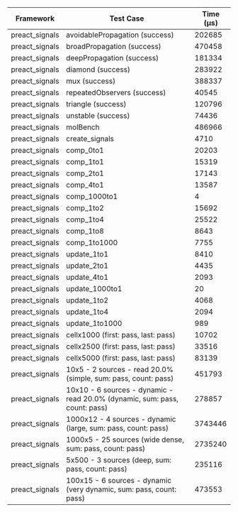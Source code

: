 | Framework | Test Case | Time (μs) |
| --- | --- | --- |
| preact_signals | avoidablePropagation (success) | 202685 |
| preact_signals | broadPropagation (success) | 470458 |
| preact_signals | deepPropagation (success) | 181334 |
| preact_signals | diamond (success) | 283922 |
| preact_signals | mux (success) | 388337 |
| preact_signals | repeatedObservers (success) | 40545 |
| preact_signals | triangle (success) | 120796 |
| preact_signals | unstable (success) | 74436 |
| preact_signals | molBench | 486966 |
| preact_signals | create_signals | 4710 |
| preact_signals | comp_0to1 | 20203 |
| preact_signals | comp_1to1 | 15319 |
| preact_signals | comp_2to1 | 17143 |
| preact_signals | comp_4to1 | 13587 |
| preact_signals | comp_1000to1 | 4 |
| preact_signals | comp_1to2 | 15692 |
| preact_signals | comp_1to4 | 25522 |
| preact_signals | comp_1to8 | 8643 |
| preact_signals | comp_1to1000 | 7755 |
| preact_signals | update_1to1 | 8410 |
| preact_signals | update_2to1 | 4435 |
| preact_signals | update_4to1 | 2093 |
| preact_signals | update_1000to1 | 20 |
| preact_signals | update_1to2 | 4068 |
| preact_signals | update_1to4 | 2094 |
| preact_signals | update_1to1000 | 989 |
| preact_signals | cellx1000 (first: pass, last: pass) | 10702 |
| preact_signals | cellx2500 (first: pass, last: pass) | 33516 |
| preact_signals | cellx5000 (first: pass, last: pass) | 83139 |
| preact_signals | 10x5 - 2 sources - read 20.0% (simple, sum: pass, count: pass) | 451793 |
| preact_signals | 10x10 - 6 sources - dynamic - read 20.0% (dynamic, sum: pass, count: pass) | 278857 |
| preact_signals | 1000x12 - 4 sources - dynamic (large, sum: pass, count: pass) | 3743446 |
| preact_signals | 1000x5 - 25 sources (wide dense, sum: pass, count: pass) | 2735240 |
| preact_signals | 5x500 - 3 sources (deep, sum: pass, count: pass) | 235116 |
| preact_signals | 100x15 - 6 sources - dynamic (very dynamic, sum: pass, count: pass) | 473553 |
